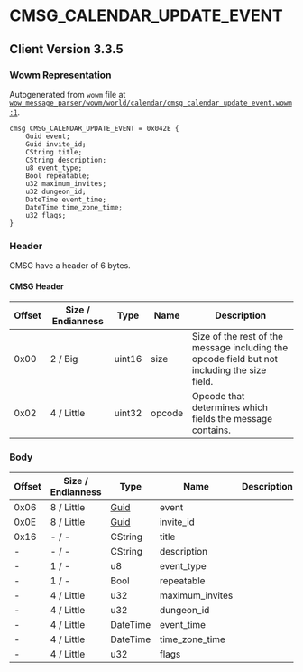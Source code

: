 # CMSG_CALENDAR_UPDATE_EVENT

## Client Version 3.3.5

### Wowm Representation

Autogenerated from `wowm` file at [`wow_message_parser/wowm/world/calendar/cmsg_calendar_update_event.wowm:1`](https://github.com/gtker/wow_messages/tree/main/wow_message_parser/wowm/world/calendar/cmsg_calendar_update_event.wowm#L1).
```rust,ignore
cmsg CMSG_CALENDAR_UPDATE_EVENT = 0x042E {
    Guid event;
    Guid invite_id;
    CString title;
    CString description;
    u8 event_type;
    Bool repeatable;
    u32 maximum_invites;
    u32 dungeon_id;
    DateTime event_time;
    DateTime time_zone_time;
    u32 flags;
}
```
### Header

CMSG have a header of 6 bytes.

#### CMSG Header

| Offset | Size / Endianness | Type   | Name   | Description |
| ------ | ----------------- | ------ | ------ | ----------- |
| 0x00   | 2 / Big           | uint16 | size   | Size of the rest of the message including the opcode field but not including the size field.|
| 0x02   | 4 / Little        | uint32 | opcode | Opcode that determines which fields the message contains.|

### Body

| Offset | Size / Endianness | Type | Name | Description | Comment |
| ------ | ----------------- | ---- | ---- | ----------- | ------- |
| 0x06 | 8 / Little | [Guid](../types/packed-guid.md) | event |  |  |
| 0x0E | 8 / Little | [Guid](../types/packed-guid.md) | invite_id |  |  |
| 0x16 | - / - | CString | title |  |  |
| - | - / - | CString | description |  |  |
| - | 1 / - | u8 | event_type |  |  |
| - | 1 / - | Bool | repeatable |  |  |
| - | 4 / Little | u32 | maximum_invites |  |  |
| - | 4 / Little | u32 | dungeon_id |  |  |
| - | 4 / Little | DateTime | event_time |  |  |
| - | 4 / Little | DateTime | time_zone_time |  |  |
| - | 4 / Little | u32 | flags |  |  |

